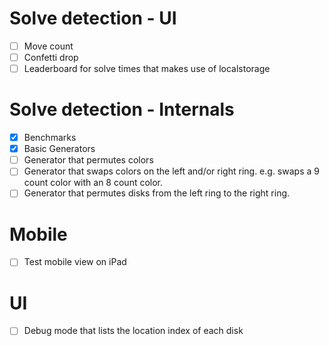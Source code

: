 # Solve detection - UI
- [ ] Move count
- [ ] Confetti drop
- [ ] Leaderboard for solve times that makes use of localstorage

# Solve detection - Internals
- [x] Benchmarks
- [x] Basic Generators
- [ ] Generator that permutes colors
- [ ] Generator that swaps colors on the left and/or right ring. e.g. swaps a 9 count color with an 8 count color.
- [ ] Generator that permutes disks from the left ring to the right ring.

# Mobile
- [ ] Test mobile view on iPad

# UI
- [ ] Debug mode that lists the location index of each disk
